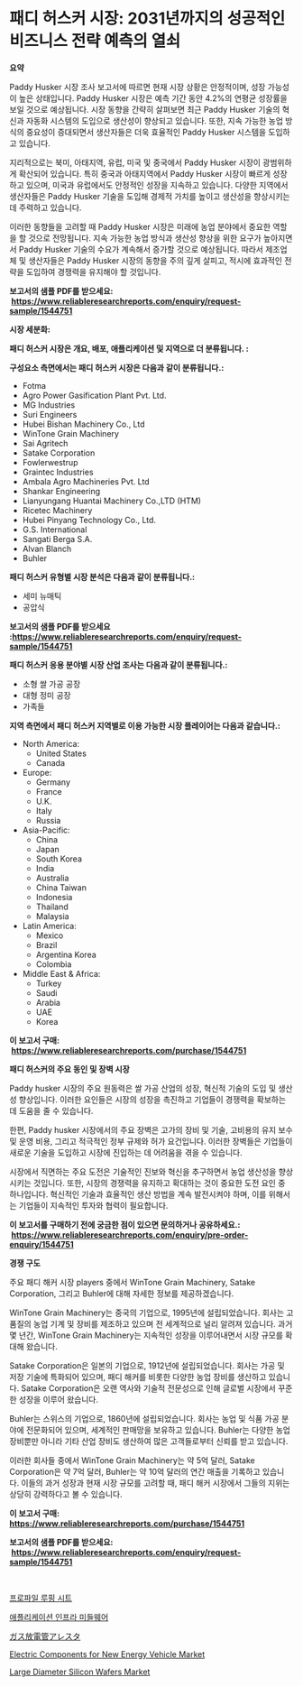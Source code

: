 <p><h1>패디 허스커 시장: 2031년까지의 성공적인 비즈니스 전략 예측의 열쇠</h1></p><p><strong>요약</strong></p>
<p><p>Paddy Husker 시장 조사 보고서에 따르면 현재 시장 상황은 안정적이며, 성장 가능성이 높은 상태입니다. Paddy Husker 시장은 예측 기간 동안 4.2%의 연평균 성장률을 보일 것으로 예상됩니다. 시장 동향을 간략히 살펴보면 최근 Paddy Husker 기술의 혁신과 자동화 시스템의 도입으로 생산성이 향상되고 있습니다. 또한, 지속 가능한 농업 방식의 중요성이 증대되면서 생산자들은 더욱 효율적인 Paddy Husker 시스템을 도입하고 있습니다.</p><p>지리적으로는 북미, 아태지역, 유럽, 미국 및 중국에서 Paddy Husker 시장이 광범위하게 확산되어 있습니다. 특히 중국과 아태지역에서 Paddy Husker 시장이 빠르게 성장하고 있으며, 미국과 유럽에서도 안정적인 성장을 지속하고 있습니다. 다양한 지역에서 생산자들은 Paddy Husker 기술을 도입해 경제적 가치를 높이고 생산성을 향상시키는 데 주력하고 있습니다.</p><p>이러한 동향들을 고려할 때 Paddy Husker 시장은 미래에 농업 분야에서 중요한 역할을 할 것으로 전망됩니다. 지속 가능한 농업 방식과 생산성 향상을 위한 요구가 높아지면서 Paddy Husker 기술의 수요가 계속해서 증가할 것으로 예상됩니다. 따라서 제조업체 및 생산자들은 Paddy Husker 시장의 동향을 주의 깊게 살피고, 적시에 효과적인 전략을 도입하여 경쟁력을 유지해야 할 것입니다.</p></p>
<p><strong>보고서의 샘플 PDF를 받으세요: &nbsp;<a href="https://www.reliableresearchreports.com/enquiry/request-sample/1544751">https://www.reliableresearchreports.com/enquiry/request-sample/1544751</a></strong></p>
<p><strong>시장 세분화:</strong></p>
<p><strong> 패디 허스커 시장은 개요, 배포, 애플리케이션 및 지역으로 더 분류됩니다. :</strong></p>
<p><strong>구성요소 측면에서는 패디 허스커 시장은 다음과 같이 분류됩니다.:</strong></p>
<p><ul><li>Fotma</li><li>Agro Power Gasification Plant Pvt. Ltd.</li><li>MG Industries</li><li>Suri Engineers</li><li>Hubei Bishan Machinery Co., Ltd</li><li>WinTone Grain Machinery</li><li>Sai Agritech</li><li>Satake Corporation</li><li>Fowlerwestrup</li><li>Graintec Industries</li><li>Ambala Agro Machineries Pvt. Ltd</li><li>Shankar Engineering</li><li>Lianyungang Huantai Machinery Co.,LTD (HTM)</li><li>Ricetec Machinery</li><li>Hubei Pinyang Technology Co., Ltd.</li><li>G.S. International</li><li>Sangati Berga S.A.</li><li>Alvan Blanch</li><li>Buhler</li></ul></p>
<p><strong> 패디 허스커 유형별 시장 분석은 다음과 같이 분류됩니다.:</strong></p>
<p><ul><li>세미 뉴매틱</li><li>공압식</li></ul></p>
<p><strong>보고서의 샘플 PDF를 받으세요 :<a href="https://www.reliableresearchreports.com/enquiry/request-sample/1544751">https://www.reliableresearchreports.com/enquiry/request-sample/1544751</a></strong></p>
<p><strong> 패디 허스커 응용 분야별 시장 산업 조사는 다음과 같이 분류됩니다.:</strong></p>
<p><ul><li>소형 쌀 가공 공장</li><li>대형 정미 공장</li><li>가족들</li></ul></p>
<p><strong>지역 측면에서 패디 허스커 지역별로 이용 가능한 시장 플레이어는 다음과 같습니다.:</strong></p>
<p><ul>
    <li>
        North America:
        <ul>
            <li>United States</li>
            <li>Canada</li>
        </ul>
    </li>
    <li>
        Europe:
        <ul>
            <li>Germany</li>
            <li>France</li>
            <li>U.K.</li>
            <li>Italy</li>
            <li>Russia</li>
        </ul>
    </li>
    <li>
        Asia-Pacific:
        <ul>
            <li>China</li>
            <li>Japan</li>
            <li>South Korea</li>
            <li>India</li>
            <li>Australia</li>
            <li>China Taiwan</li>
            <li>Indonesia</li>
            <li>Thailand</li>
            <li>Malaysia</li>
        </ul>
    </li>
    <li>
        Latin America:
        <ul>
            <li>Mexico</li>
            <li>Brazil</li>
            <li>Argentina Korea</li>
            <li>Colombia</li>
        </ul>
    </li>
    <li>
        Middle East & Africa:
        <ul>
            <li>Turkey</li>
            <li>Saudi</li>
            <li>Arabia</li>
            <li>UAE</li>
            <li>Korea</li>
        </ul>
    </li>
    </ul></p>
<p><strong>이 보고서 구매: &nbsp;<a href="https://www.reliableresearchreports.com/purchase/1544751">https://www.reliableresearchreports.com/purchase/1544751</a></strong></p>
<p><strong>패디 허스커의 주요 동인 및 장벽 시장</strong></p>
<p><p>Paddy husker 시장의 주요 원동력은 쌀 가공 산업의 성장, 혁신적 기술의 도입 및 생산성 향상입니다. 이러한 요인들은 시장의 성장을 촉진하고 기업들이 경쟁력을 확보하는 데 도움을 줄 수 있습니다. </p><p>한편, Paddy husker 시장에서의 주요 장벽은 고가의 장비 및 기술, 고비용의 유지 보수 및 운영 비용, 그리고 적극적인 정부 규제와 허가 요건입니다. 이러한 장벽들은 기업들이 새로운 기술을 도입하고 시장에 진입하는 데 어려움을 겪을 수 있습니다. </p><p>시장에서 직면하는 주요 도전은 기술적인 진보와 혁신을 추구하면서 농업 생산성을 향상시키는 것입니다. 또한, 시장의 경쟁력을 유지하고 확대하는 것이 중요한 도전 요인 중 하나입니다. 혁신적인 기술과 효율적인 생산 방법을 계속 발전시켜야 하며, 이를 위해서는 기업들이 지속적인 투자와 협력이 필요합니다.</p></p>
<p><strong>이 보고서를 구매하기 전에 궁금한 점이 있으면 문의하거나 공유하세요.: &nbsp;<a href="https://www.reliableresearchreports.com/enquiry/pre-order-enquiry/1544751">https://www.reliableresearchreports.com/enquiry/pre-order-enquiry/1544751</a></strong></p>
<p><strong>경쟁 구도</strong></p>
<p><p>주요 패디 해커 시장 players 중에서 WinTone Grain Machinery, Satake Corporation, 그리고 Buhler에 대해 자세한 정보를 제공하겠습니다.</p><p>WinTone Grain Machinery는 중국의 기업으로, 1995년에 설립되었습니다. 회사는 고품질의 농업 기계 및 장비를 제조하고 있으며 전 세계적으로 널리 알려져 있습니다. 과거 몇 년간, WinTone Grain Machinery는 지속적인 성장을 이루어내면서 시장 규모를 확대해 왔습니다.</p><p>Satake Corporation은 일본의 기업으로, 1912년에 설립되었습니다. 회사는 가공 및 저장 기술에 특화되어 있으며, 패디 해커를 비롯한 다양한 농업 장비를 생산하고 있습니다. Satake Corporation은 오랜 역사와 기술적 전문성으로 인해 글로벌 시장에서 꾸준한 성장을 이루어 왔습니다.</p><p>Buhler는 스위스의 기업으로, 1860년에 설립되었습니다. 회사는 농업 및 식품 가공 분야에 전문화되어 있으며, 세계적인 판매망을 보유하고 있습니다. Buhler는 다양한 농업 장비뿐만 아니라 기타 산업 장비도 생산하여 많은 고객들로부터 신뢰를 받고 있습니다.</p><p>이러한 회사들 중에서 WinTone Grain Machinery는 약 5억 달러, Satake Corporation은 약 7억 달러, Buhler는 약 10억 달러의 연간 매출을 기록하고 있습니다. 이들의 과거 성장과 현재 시장 규모를 고려할 때, 패디 해커 시장에서 그들의 지위는 상당히 강력하다고 볼 수 있습니다.</p></p>
<p><strong>이 보고서 구매: &nbsp; <a href="https://www.reliableresearchreports.com/purchase/1544751">https://www.reliableresearchreports.com/purchase/1544751</a></strong></p>
<p><strong>보고서의 샘플 PDF를 받으세요: &nbsp;<a href="https://www.reliableresearchreports.com/enquiry/request-sample/1544751">https://www.reliableresearchreports.com/enquiry/request-sample/1544751</a></strong><strong></strong></p>
<p>&nbsp;</p>
<p><p><a href="https://github.com/fredrickeglers/Market-Research-Report-List-1/blob/main/704833513703.md">프로파일 루핑 시트</a></p><p><a href="https://medium.com/@rudyswaniafgwski56664/2024%EB%85%84%EB%B6%80%ED%84%B0-2031%EB%85%84%EA%B9%8C%EC%A7%80-%EC%98%88%EC%B8%A1%EB%90%9C-%EC%95%A0%ED%94%8C%EB%A6%AC%EC%BC%80%EC%9D%B4%EC%85%98-%EC%9D%B8%ED%94%84%EB%9D%BC-%EB%AF%B8%EB%93%A4%EC%9B%A8%EC%96%B4-%EC%8B%9C%EC%9E%A5-%EB%8F%99%ED%96%A5-%EB%B0%8F-%EC%8B%9C%EC%9E%A5-%EB%B6%84%EC%84%9D-0f2ad822f0ff">애플리케이션 인프라 미들웨어</a></p><p><a href="https://medium.com/@zackaryhalvorson2023/%E3%82%AC%E3%82%B9%E6%94%BE%E9%9B%BB%E7%AE%A1%E9%81%BF%E9%9B%B7%E5%99%A8%E5%B8%82%E5%A0%B4%E3%83%AC%E3%83%9D%E3%83%BC%E3%83%88%E3%81%AF-%E3%81%93%E3%81%AE%E5%B8%82%E5%A0%B4%E3%81%AE%E6%9C%80%E6%96%B0%E3%81%AE%E3%83%88%E3%83%AC%E3%83%B3%E3%83%89%E3%82%84%E6%88%90%E9%95%B7%E3%81%AE%E6%A9%9F%E4%BC%9A%E3%82%92%E6%98%8E%E3%82%89%E3%81%8B%E3%81%AB%E3%81%97%E3%81%A6%E3%81%84%E3%81%BE%E3%81%99-de7d41cb2980">ガス放電管アレスタ</a></p><p><a href="https://issuu.com/reportprime-2/docs/electric-components-for-new-energy-vehicle-market-">Electric Components for New Energy Vehicle Market</a></p><p><a href="https://github.com/Sherrillcrooksxa8i18ucf2m/Market-Research-Report-List-1/blob/main/large-diameter-silicon-wafers-market.md">Large Diameter Silicon Wafers Market</a></p></p>